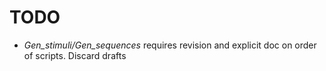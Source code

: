 # TODO 
- *Gen_stimuli/Gen_sequences* requires revision and explicit doc on order of scripts. Discard drafts
